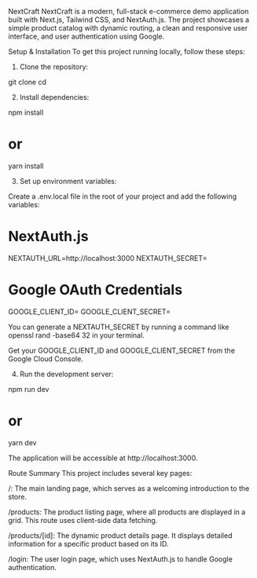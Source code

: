 NextCraft
NextCraft is a modern, full-stack e-commerce demo application built with Next.js, Tailwind CSS, and NextAuth.js. The project showcases a simple product catalog with dynamic routing, a clean and responsive user interface, and user authentication using Google.

Setup & Installation
To get this project running locally, follow these steps:

1. Clone the repository:

git clone <your-repository-url>
cd <your-repository-folder>

2. Install dependencies:

npm install
# or
yarn install

3. Set up environment variables:

Create a .env.local file in the root of your project and add the following variables:

# NextAuth.js
NEXTAUTH_URL=http://localhost:3000
NEXTAUTH_SECRET=<your-nextauth-secret>

# Google OAuth Credentials
GOOGLE_CLIENT_ID=<your-google-client-id>
GOOGLE_CLIENT_SECRET=<your-google-client-secret>

You can generate a NEXTAUTH_SECRET by running a command like openssl rand -base64 32 in your terminal.

Get your GOOGLE_CLIENT_ID and GOOGLE_CLIENT_SECRET from the Google Cloud Console.

4. Run the development server:

npm run dev
# or
yarn dev

The application will be accessible at http://localhost:3000.

Route Summary
This project includes several key pages:

/: The main landing page, which serves as a welcoming introduction to the store.

/products: The product listing page, where all products are displayed in a grid. This route uses client-side data fetching.

/products/[id]: The dynamic product details page. It displays detailed information for a specific product based on its ID.

/login: The user login page, which uses NextAuth.js to handle Google authentication.